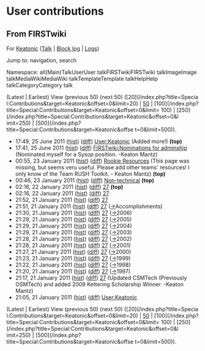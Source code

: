 # User contributions

## From FIRSTwiki

For [Keatonic](User:Keatonic "User:Keatonic") ([Talk](User_talk:Keatonic "User talk:Keatonic") | [Block log](/index.php?title=Special:Log&type=block&page=User:Keatonic "Special:Log") | [Logs](/index.php?title=Special:Log&user=Keatonic "Special:Log"))

Jump to: navigation, search

Namespace: all(Main)TalkUserUser talkFIRSTwikiFIRSTwiki talkImageImage talkMediaWikiMediaWiki talkTemplateTemplate talkHelpHelp talkCategoryCategory talk

(Latest | Earliest) View (previous 50) (next 50) ([20](/index.php?title=Specia
l:Contributions&target=Keatonic&offset=0&limit=20) | [50](/index.php?title=Special:Contributions&target=Keatonic&offset=0&limit=50) | [100](/index.php?title=Special:Contributions&target=Keatonic&offset=0&limit=
100) | [250](/index.php?title=Special:Contributions&target=Keatonic&offset=0&l
imit=250) | [500](/index.php?title=Special:Contributions&target=Keatonic&offse
t=0&limit=500)).

- 17:49, 25 June 2011 ([hist](/index.php?title=User:Keatonic&action=history "User:Keatonic")) ([diff](/index.php?title=User:Keatonic&diff=prev&oldid=80669 "User:Keatonic")) [User:Keatonic](User:Keatonic "User:Keatonic") (Added more!) **(top)**
- 17:41, 25 June 2011 ([hist](/index.php?title=FIRSTwiki:Nominations_for_adminship&action=history "FIRSTwiki:Nominations for adminship")) ([diff](/index.php?title=FIRSTwiki:Nominations_for_adminship&diff=prev&oldid=80668 "FIRSTwiki:Nominations for adminship")) [FIRSTwiki:Nominations for adminship](FIRSTwiki:Nominations_for_adminship "FIRSTwiki:Nominations for adminship") (Nominated myself for a Sysop position. -Keaton Mantz)
- 00:55, 23 January 2011 ([hist](/index.php?title=Rookie_Resources&action=history "Rookie Resources")) ([diff](/index.php?title=Rookie_Resources&diff=prev&oldid=77681 "Rookie Resources")) [Rookie Resources](Rookie_Resources "Rookie Resources") (This page was missing, but seems veru useful. Please add other teams' resources! I only know of the Team RUSH Toolkit. - Keaton Mantz) **(top)**
- 00:46, 23 January 2011 ([hist](/index.php?title=Non-technical&action=history "Non-technical")) ([diff](/index.php?title=Non-technical&diff=prev&oldid=77680 "Non-technical")) [Non-technical](Non-technical "Non-technical") **(top)**
- 02:16, 22 January 2011 ([hist](/index.php?title=27&action=history "27")) ([diff](/index.php?title=27&diff=prev&oldid=77672 "27")) [27](27 "27") **(top)**
- 02:16, 22 January 2011 ([hist](/index.php?title=27&action=history "27")) ([diff](/index.php?title=27&diff=prev&oldid=77671 "27")) [27](27 "27")
- 21:52, 21 January 2011 ([hist](/index.php?title=27&action=history "27")) ([diff](/index.php?title=27&diff=prev&oldid=77669 "27")) [27](27 "27")
- 21:51, 21 January 2011 ([hist](/index.php?title=27&action=history "27")) ([diff](/index.php?title=27&diff=prev&oldid=77668 "27")) [27](27 "27") ([→](27#Accomplishments "27")Accomplishments)
- 21:30, 21 January 2011 ([hist](/index.php?title=27&action=history "27")) ([diff](/index.php?title=27&diff=prev&oldid=77667 "27")) [27](27 "27") ([→](27#2006 "27")2006)
- 21:29, 21 January 2011 ([hist](/index.php?title=27&action=history "27")) ([diff](/index.php?title=27&diff=prev&oldid=77666 "27")) [27](27 "27") ([→](27#2005 "27")2005)
- 21:29, 21 January 2011 ([hist](/index.php?title=27&action=history "27")) ([diff](/index.php?title=27&diff=prev&oldid=77665 "27")) [27](27 "27") ([→](27#2004 "27")2004)
- 21:29, 21 January 2011 ([hist](/index.php?title=27&action=history "27")) ([diff](/index.php?title=27&diff=prev&oldid=77664 "27")) [27](27 "27") ([→](27#2003 "27")2003)
- 21:28, 21 January 2011 ([hist](/index.php?title=27&action=history "27")) ([diff](/index.php?title=27&diff=prev&oldid=77663 "27")) [27](27 "27") ([→](27#2002 "27")2002)
- 21:28, 21 January 2011 ([hist](/index.php?title=27&action=history "27")) ([diff](/index.php?title=27&diff=prev&oldid=77662 "27")) [27](27 "27") ([→](27#2001 "27")2001)
- 21:27, 21 January 2011 ([hist](/index.php?title=27&action=history "27")) ([diff](/index.php?title=27&diff=prev&oldid=77661 "27")) [27](27 "27") ([→](27#2000 "27")2000)
- 21:23, 21 January 2011 ([hist](/index.php?title=27&action=history "27")) ([diff](/index.php?title=27&diff=prev&oldid=77660 "27")) [27](27 "27") ([→](27#1999 "27")1999)
- 21:22, 21 January 2011 ([hist](/index.php?title=27&action=history "27")) ([diff](/index.php?title=27&diff=prev&oldid=77659 "27")) [27](27 "27") ([→](27#1998 "27")1998)
- 21:20, 21 January 2011 ([hist](/index.php?title=27&action=history "27")) ([diff](/index.php?title=27&diff=prev&oldid=77658 "27")) [27](27 "27") ([→](27#1997 "27")1997)
- 21:17, 21 January 2011 ([hist](/index.php?title=27&action=history "27")) ([diff](/index.php?title=27&diff=prev&oldid=77657 "27")) [27](27 "27") (Updated CSMTech (Previously OSMTech) and added 2009 Kettering Scholarship Winner. -Keaton Mantz)
- 21:05, 21 January 2011 ([hist](/index.php?title=User:Keatonic&action=history "User:Keatonic")) ([diff](/index.php?title=User:Keatonic&diff=prev&oldid=77656 "User:Keatonic")) [User:Keatonic](User:Keatonic "User:Keatonic")

(Latest | Earliest) View (previous 50) (next 50) ([20](/index.php?title=Specia
l:Contributions&target=Keatonic&offset=0&limit=20) | [50](/index.php?title=Special:Contributions&target=Keatonic&offset=0&limit=50) | [100](/index.php?title=Special:Contributions&target=Keatonic&offset=0&limit=
100) | [250](/index.php?title=Special:Contributions&target=Keatonic&offset=0&l
imit=250) | [500](/index.php?title=Special:Contributions&target=Keatonic&offse
t=0&limit=500)).
